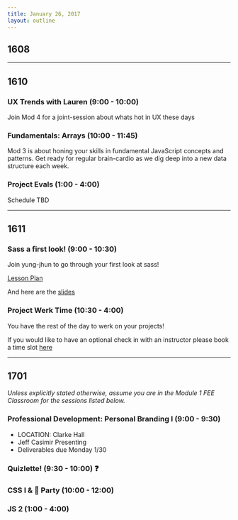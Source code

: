 ```yaml
---
title: January 26, 2017
layout: outline
---
```


## 1608

***

## 1610

### UX Trends with Lauren (9:00 - 10:00)
Join Mod 4 for a joint-session about whats hot in UX these days

### Fundamentals: Arrays (10:00 - 11:45)
Mod 3 is about honing your skills in fundamental JavaScript concepts and patterns. Get ready for regular brain-cardio as we dig deep into a new data structure each week.  

### Project Evals (1:00 - 4:00)
Schedule TBD

*** 

## 1611

### Sass a first look! (9:00 - 10:30)

Join yung-jhun to go through your first look at sass!

[Lesson Plan](http://frontend.turing.io/lessons/introduction-to-sass.html)

And here are the [slides](http://frontend.turing.io/lessons/introduction-to-sass-slides.html)

### Project Werk Time (10:30 - 4:00)

You have the rest of the day to werk on your projects!

If you would like to have an optional check in with an instructor please book a time slot [here](http://etherpad2-p2plab.rhcloud.com/p/instructor-pairing)

*** 

## 1701

_Unless explicitly stated otherwise, assume you are in the Module 1 FEE Classroom for the sessions listed below._

### Professional Development: Personal Branding I (9:00 - 9:30)

* LOCATION: Clarke Hall
* Jeff Casimir Presenting
* Deliverables due Monday 1/30

### Quizlette! (9:30 - 10:00) :question:

### CSS I & :dog: Party (10:00 - 12:00)

### JS 2 (1:00 - 4:00)
